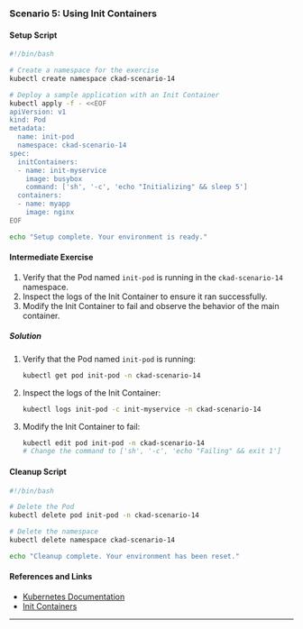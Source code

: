 ### Scenario 5: Using Init Containers

#### Setup Script

```sh
#!/bin/bash

# Create a namespace for the exercise
kubectl create namespace ckad-scenario-14

# Deploy a sample application with an Init Container
kubectl apply -f - <<EOF
apiVersion: v1
kind: Pod
metadata:
  name: init-pod
  namespace: ckad-scenario-14
spec:
  initContainers:
  - name: init-myservice
    image: busybox
    command: ['sh', '-c', 'echo "Initializing" && sleep 5']
  containers:
  - name: myapp
    image: nginx
EOF

echo "Setup complete. Your environment is ready."
```

#### Intermediate Exercise

1. Verify that the Pod named `init-pod` is running in the `ckad-scenario-14` namespace.
2. Inspect the logs of the Init Container to ensure it ran successfully.
3. Modify the Init Container to fail and observe the behavior of the main container.

##### Solution

1. Verify that the Pod named `init-pod` is running:
   ```sh
   kubectl get pod init-pod -n ckad-scenario-14
   ```

2. Inspect the logs of the Init Container:
   ```sh
   kubectl logs init-pod -c init-myservice -n ckad-scenario-14
   ```

3. Modify the Init Container to fail:
   ```sh
   kubectl edit pod init-pod -n ckad-scenario-14
   # Change the command to ['sh', '-c', 'echo "Failing" && exit 1']
   ```

#### Cleanup Script

```sh
#!/bin/bash

# Delete the Pod
kubectl delete pod init-pod -n ckad-scenario-14

# Delete the namespace
kubectl delete namespace ckad-scenario-14

echo "Cleanup complete. Your environment has been reset."
```

#### References and Links

- [Kubernetes Documentation](https://kubernetes.io/docs/home/)
- [Init Containers](https://kubernetes.io/docs/concepts/workloads/pods/init-containers/)

---
